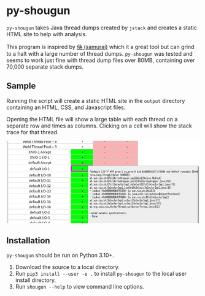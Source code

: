 # py-shougun

`py-shougun` takes Java thread dumps created by `jstack` and creates a static HTML site to help with analysis.

This program is inspired by [侍 (samurai)](https://github.com/yusuke/samurai/) which it a great tool but can grind to a halt with a large number of thread dumps.
`py-shougun` was tested and seems to work just fine with thread dump files over 80MB, containing over 70,000 separate stack dumps.

## Sample

Running the script will create a static HTML site in the `output` directory containing an HTML, CSS, and Javascript files.

Opening the HTML file will show a large table with each thread on a separate row and times as columns.
Clicking on a cell will show the stack trace for that thread.

![py-shougun sample](images/shougun-sample.png "Site Sample")

## Installation

`py-shougun` should be run on Python 3.10+.

1. Download the source to a local directory.
2. Run `pip3 install --user -e .` to install `py-shougun` to the local user install directory.
3. Run `shougun --help` to view command line options.
